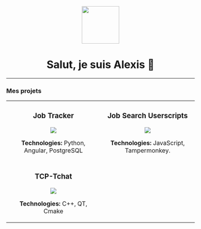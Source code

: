 <div align="center">
  <a href="https://github.com/AlexisRevol">
    <img src="https://media.giphy.com/media/hvRJCLFzcasrR4ia7z/giphy.gif" width="100px" />
  </a>
  <h1 align="center">Salut, je suis Alexis  👋</h1>
</div>

--- 

### Mes projets
<table>
  <tr>
    <td width="50%">
      <h3 align="center">Job Tracker</h3>
      <div align="center">
        <a href="https://github.com/AlexisRevol/job-tracker" target="_blank">
          <img src="https://github-readme-stats.vercel.app/api/pin/?username=AlexisRevol&repo=job-tracker&theme=tokyonight&show_owner=true" />
        </a>
        <p><b>Technologies:</b> Python, Angular, PostgreSQL</p>
      </div>
    </td>
    <td width="50%">
      <h3 align="center">Job Search Userscripts</h3>
      <div align="center">
        <a href="https://github.com/AlexisRevol/job-search-userscripts" target="_blank">
          <img src="https://github-readme-stats.vercel.app/api/pin/?username=AlexisRevol&repo=job-search-userscripts&theme=tokyonight&show_owner=true" />
        </a>
        <p><b>Technologies:</b> JavaScript, Tampermonkey.</p>
      </div>
    </td>
  </tr>
  <tr>
    <td width="50%">
      <h3 align="center">TCP-Tchat</h3>
      <div align="center">
        <a href="https://github.com/AlexisRevol/tcp-tchat" target="_blank">
          <img src="https://github-readme-stats.vercel.app/api/pin/?username=AlexisRevol&repo=tcp-tchat&theme=tokyonight&show_owner=true" />
        </a>
        <p><b>Technologies:</b> C++, QT, Cmake</p>
      </div>
    </td>
  </tr>
</table>
